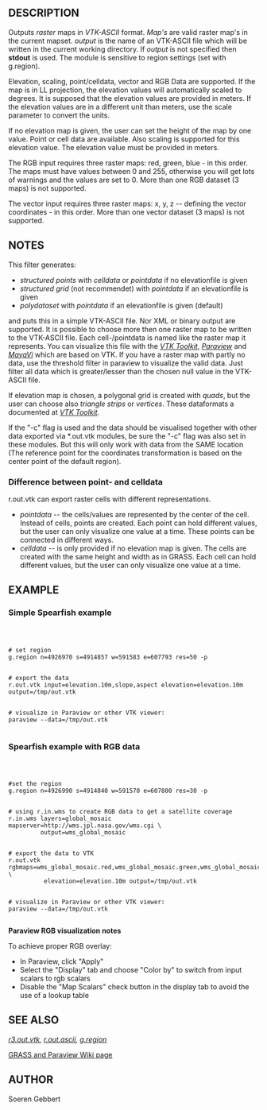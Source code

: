 

## DESCRIPTION

Outputs *raster* maps in *VTK-ASCII* format. *Map's* are
valid raster map's in the current mapset. *output* is the name of
an VTK-ASCII file which will be written in the current working directory.
If *output* is not specified then **stdout** is used.
The module is sensitive to region settings (set with g.region).

Elevation, scaling, point/celldata, vector and RGB Data are supported.
If the map is in LL projection, the elevation values will automatically scaled to
degrees. It is supposed that the elevation values are provided in meters.
If the elevation values are in a different unit than meters, use
the scale parameter to convert the units.

If no elevation map is given, the user can set the height of the map by one value.
Point or cell data are available. Also scaling is supported for this elevation value.
The elevation value must be provided in meters.

The RGB input requires three raster maps: red, green, blue - in this order.
The maps must have values between 0 and 255, otherwise you will get lots of warnings
and the values are set to 0.
More than one RGB dataset (3 maps) is not supported.

The vector input requires three raster maps: x, y, z -- defining the vector coordinates - in this order.
More than one vector dataset (3 maps) is not supported.

## NOTES

This filter generates:

* *structured points* with *celldata* or *pointdata* if no elevationfile is given
* *structured grid* (not recommendet) with *pointdata* if an elevationfile is given
* *polydataset* with *pointdata* if an elevationfile is given (default)

and puts this in a simple VTK-ASCII file. Nor XML or
binary output are supported. It is possible to choose more then one raster map
to be written to the VTK-ASCII file. Each cell-/pointdata is named like the raster map it represents.
You can visualize this file with the
*[VTK Toolkit](https://vtk.org/)*,
*[Paraview](https://www.paraview.org/)* and
*[MayaVi](https://github.com/enthought/mayavi)* which are based on VTK.
If you have a raster map with partly no data, use the threshold filter in paraview to
visualize the valid data. Just filter all data which is greater/lesser than the
chosen null value in the VTK-ASCII file.

If elevation map is chosen, a polygonal grid is created with *quads*,
but the user can choose also *triangle strips* or *vertices*.
These dataformats a documented at *[VTK Toolkit](https://vtk.org/)*.

If the "-c" flag is used and the data should be visualised together with other data exported via \*.out.vtk
modules, be sure the "-c" flag was also set in these modules.
But this will only work with data from the SAME location
(The reference point for the coordinates transformation is based on the center point of the default region).

### Difference between point- and celldata

r.out.vtk can export raster cells with different representations.

* *pointdata* -- the cells/values are represented by the center of the cell.
  Instead of cells, points are created. Each point can hold different values,
  but the user can only visualize one value at a time. These points can
  be connected in different ways.
* *celldata* -- is only provided if no elevation map is given.
  The cells are created with the same height and width as in GRASS. Each cell
  can hold different values, but the user can only visualize one value at a time.


## EXAMPLE


### Simple Spearfish example


```



# set region
g.region n=4926970 s=4914857 w=591583 e=607793 res=50 -p


# export the data
r.out.vtk input=elevation.10m,slope,aspect elevation=elevation.10m output=/tmp/out.vtk


# visualize in Paraview or other VTK viewer:
paraview --data=/tmp/out.vtk


```


### Spearfish example with RGB data


```



#set the region
g.region n=4926990 s=4914840 w=591570 e=607800 res=30 -p


# using r.in.wms to create RGB data to get a satellite coverage
r.in.wms layers=global_mosaic mapserver=http://wms.jpl.nasa.gov/wms.cgi \
         output=wms_global_mosaic


# export the data to VTK
r.out.vtk rgbmaps=wms_global_mosaic.red,wms_global_mosaic.green,wms_global_mosaic.blue \
          elevation=elevation.10m output=/tmp/out.vtk


# visualize in Paraview or other VTK viewer:
paraview --data=/tmp/out.vtk


```


**Paraview RGB visualization notes**

To achieve proper RGB overlay:

* In Paraview, click "Apply"
* Select the "Display" tab and choose "Color by" to switch from input scalars to rgb scalars
* Disable the "Map Scalars" check button in the display tab to avoid the use of a lookup table


## SEE ALSO

*[r3.out.vtk](r3.out.vtk.html),
[r.out.ascii](r.out.ascii.html),
[g.region](g.region.html)*

[GRASS and Paraview Wiki page](https://grasswiki.osgeo.org/wiki/GRASS_and_Paraview)

## AUTHOR

Soeren Gebbert
